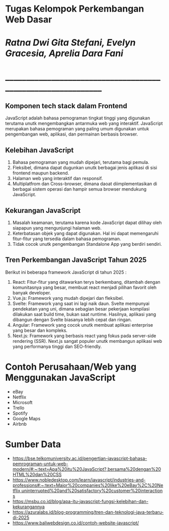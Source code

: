 # Tugas Kelompok Perkembangan Web Dasar
# _Ratna Dwi Gita Stefani, Evelyn Gracesia, Aprelia Dara Fani_
# ____________________________________________________________
## Komponen tech stack dalam Frontend 
JavaScript adalah bahasa pemograman tingkat tinggi yang digunakan terutama unutk mengembangkan antarmuka web yang interaktif. JavaScript merupakan bahasa pemograman yang paling umum digunakan untuk pengembangan web, aplikasi, dan permainan berbasis browser.
## Kelebihan JavaScript
1. Bahasa pemograman yang mudah dipejari, terutama bagi pemula.
2. Fleksibel, dimana dapat dugunkan unutk berbagai jenis aplikasi di sisi frontend maupun backend.
3. Halaman web yang interaktif dan responsif.
4. Multiplatfrom dan Cross-browser, dimana daoat diimplementasikan di berbagai sistem operasi dan hampir semua browser mendukung JavaScript.
## Kekurangan JavaScript
1. Masalah keamanan, terutama karena kode JavaScript dapat dilihay oleh siapapun yang mengunjungi halaman web.
2. Keterbatasan objek yang dapat digunakan. Hal ini dapat memengaruhi fitur-fitur yang tersedia dalam bahasa pemograman.
3. Tidak cocok unutk pengembangan Standalone App yang berdiri sendiri.
## Tren Perkembangan JavaScript Tahun 2025

 Berikut ini beberapa framework JavaScript di tahun 2025 :
1. React: Fitur-fitur yang ditawarkan terys berkembang, ditambah dengan komunitasnya yang besar, membuat react menjadi pilihan favorit oleh banyak developer.
2. Vue.js: Framework yang mudah dipejari dan fleksibel.
3. Svelte: Framework yang saat ini lagi naik daun. Svelte mempunyai pendekatan yang uni, dimana sebagian besar pekerjaan kompilasi dilakukan saat build time, bukan saat runtime. Hasilnya, aplikasi yang dibangun dengan Svelte biasanya lebih cepat dan ringan.
4. Angular: Framework yang cocok unutk membuat aplikasi enterprise yang besar dan kompleks.
5. Next.js: Framework yang berbasis react yang fokus pada server-side rendering (SSR). Next.js sangat populer unutk membangun aplikasi web yang performanya tinggi dan SEO-friendly.
# Contoh Perusahaan/Web yang Menggunakan JavaScript
- eBay
- Netflix
- Microsoft
- Trello
- Spotify
- Google Maps
- Airbnb
# Sumber Data
- https://bse.telkomuniversity.ac.id/pengertian-javascript-bahasa-pemrograman-untuk-web-modern/#:~:text=Apa%20itu%20JavaScript?,bersama%20dengan%20HTML%20dan%20CSS
- https://www.nobledesktop.com/learn/javascript/industries-and-professions#:~:text=Major%20companies%20like%20eBay%2C%20Netflix,uninterrupted%20and%20satisfactory%20customer%20interactions
- https://msbu.co.id/blog/apa-itu-javascript-fungsi-kelebihan-dan-kekurangannya
- https://azuralabs.id/blog-programming/tren-dan-teknologi-java-terbaru-di-2025
- https://www.baliwebdesign.co.id/contoh-website-javascript/



